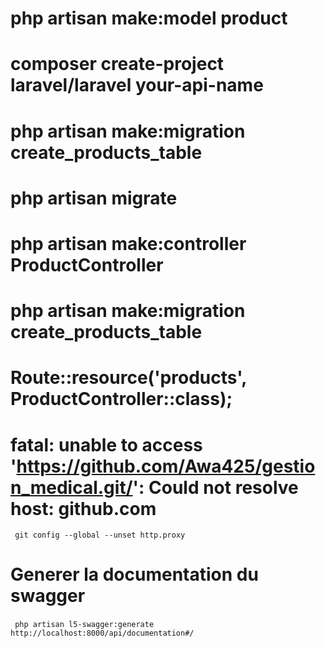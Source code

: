 # php artisan make:model product

# composer create-project laravel/laravel your-api-name

# php artisan make:migration create_products_table

# php artisan migrate

# php artisan make:controller ProductController

# php artisan make:migration create_products_table

# Route::resource('products', ProductController::class);

# fatal: unable to access 'https://github.com/Awa425/gestion_medical.git/': Could not resolve host: github.com

` git config --global --unset http.proxy`

# Generer la documentation du swagger

` php artisan l5-swagger:generate`
` http://localhost:8000/api/documentation#/`


